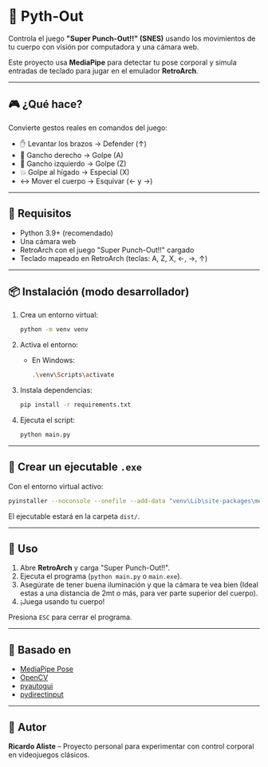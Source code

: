 
# 🥊 Pyth-Out

Controla el juego **"Super Punch-Out!!" (SNES)** usando los movimientos de tu cuerpo con visión por computadora y una cámara web.

Este proyecto usa **MediaPipe** para detectar tu pose corporal y simula entradas de teclado para jugar en el emulador **RetroArch**.

---

## 🎮 ¿Qué hace?

Convierte gestos reales en comandos del juego:

- ✋ Levantar los brazos → Defender (↑)
- 🤜 Gancho derecho → Golpe (A)
- 🤛 Gancho izquierdo → Golpe (Z)
- 💥 Golpe al hígado → Especial (X)
- ↔️ Mover el cuerpo → Esquivar (← y →)

---

## 🧰 Requisitos

- Python 3.9+ (recomendado)
- Una cámara web
- RetroArch con el juego "Super Punch-Out!!" cargado
- Teclado mapeado en RetroArch (teclas: A, Z, X, ←, →, ↑)

---

## 📦 Instalación (modo desarrollador)

1. Crea un entorno virtual:
   ```bash
   python -m venv venv
   ```

2. Activa el entorno:

   - En Windows:
     ```bash
     .\venv\Scripts\activate
     ```

3. Instala dependencias:
   ```bash
   pip install -r requirements.txt
   ```

4. Ejecuta el script:
   ```bash
   python main.py
   ```

---

## 💾 Crear un ejecutable `.exe`

Con el entorno virtual activo:

```bash
pyinstaller --noconsole --onefile --add-data "venv\Lib\site-packages\mediapipe;mediapipe" main.py
```

El ejecutable estará en la carpeta `dist/`.

---

## 🚀 Uso

1. Abre **RetroArch** y carga "Super Punch-Out!!".
2. Ejecuta el programa (`python main.py` o `main.exe`).
3. Asegúrate de tener buena iluminación y que la cámara te vea bien (Ideal estas a una distancia de 2mt o más, para ver parte superior del cuerpo).
4. ¡Juega usando tu cuerpo!

Presiona `ESC` para cerrar el programa.

---

## 📸 Basado en

- [MediaPipe Pose](https://google.github.io/mediapipe/)
- [OpenCV](https://opencv.org/)
- [pyautogui](https://pyautogui.readthedocs.io/en/latest/)
- [pydirectinput](https://github.com/learncodebygaming/pydirectinput)

---

## 🧠 Autor

**Ricardo Aliste** – Proyecto personal para experimentar con control corporal en videojuegos clásicos.
